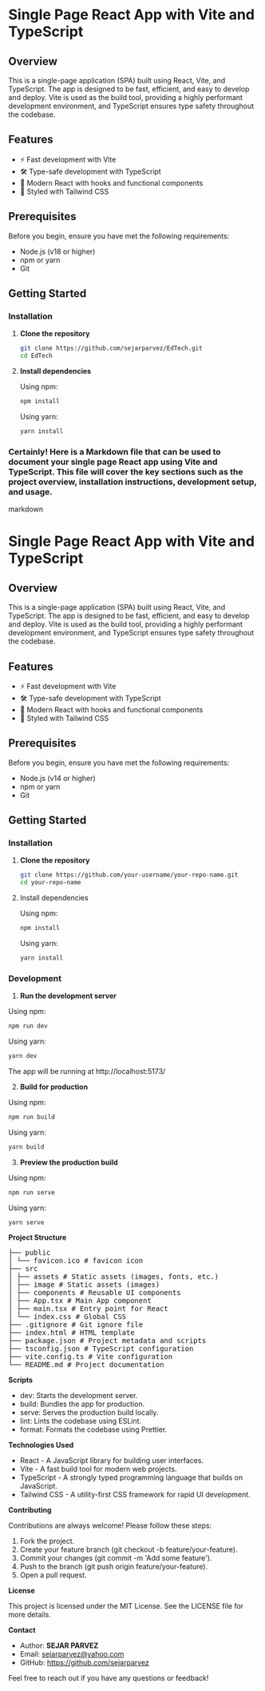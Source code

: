 # Single Page React App with Vite and TypeScript

## Overview

This is a single-page application (SPA) built using React, Vite, and TypeScript. The app is designed to be fast, efficient, and easy to develop and deploy. Vite is used as the build tool, providing a highly performant development environment, and TypeScript ensures type safety throughout the codebase.

## Features

- ⚡️ Fast development with Vite
- 🛠️ Type-safe development with TypeScript
- 🌟 Modern React with hooks and functional components
- 🎨 Styled with Tailwind CSS

## Prerequisites

Before you begin, ensure you have met the following requirements:

- Node.js (v18 or higher)
- npm or yarn
- Git

## Getting Started

### Installation

1. **Clone the repository**

   ```bash
   git clone https://github.com/sejarparvez/EdTech.git
   cd EdTech
   ```

2. **Install dependencies**

   Using npm:

   ```bash
   npm install
   ```

   Using yarn:

   ```bash
   yarn install
   ```

### Certainly! Here is a Markdown file that can be used to document your single page React app using Vite and TypeScript. This file will cover the key sections such as the project overview, installation instructions, development setup, and usage.

markdown

# Single Page React App with Vite and TypeScript

## Overview

This is a single-page application (SPA) built using React, Vite, and TypeScript. The app is designed to be fast, efficient, and easy to develop and deploy. Vite is used as the build tool, providing a highly performant development environment, and TypeScript ensures type safety throughout the codebase.

## Features

- ⚡️ Fast development with Vite
- 🛠️ Type-safe development with TypeScript
- 🌟 Modern React with hooks and functional components
- 🎨 Styled with Tailwind CSS

## Prerequisites

Before you begin, ensure you have met the following requirements:

- Node.js (v14 or higher)
- npm or yarn
- Git

## Getting Started

### Installation

1. **Clone the repository**

   ```bash
   git clone https://github.com/your-username/your-repo-name.git
   cd your-repo-name
   ```

2. Install dependencies

   Using npm:

   ```bash
   npm install
   ```

   Using yarn:

   ```bash
   yarn install
   ```

### Development

1. **Run the development server**

Using npm:

```bash
npm run dev
```

Using yarn:

```bash
yarn dev
```

The app will be running at http://localhost:5173/

2. **Build for production**

Using npm:

```bash
npm run build
```

Using yarn:

```bash
yarn build
```

3. **Preview the production build**

Using npm:

```bash
npm run serve
```

Using yarn:

```bash
yarn serve
```

**Project Structure**

<pre>
├── public
│ └── favicon.ico # favicon icon
├── src
│ ├── assets # Static assets (images, fonts, etc.)
│ ├── image # Static assets (images)
│ ├── components # Reusable UI components
│ ├── App.tsx # Main App component
│ ├── main.tsx # Entry point for React
│ └── index.css # Global CSS
├── .gitignore # Git ignore file
├── index.html # HTML template
├── package.json # Project metadata and scripts
├── tsconfig.json # TypeScript configuration
├── vite.config.ts # Vite configuration
└── README.md # Project documentation
</pre>

**Scripts**

- dev: Starts the development server.
- build: Bundles the app for production.
- serve: Serves the production build locally.
- lint: Lints the codebase using ESLint.
- format: Formats the codebase using Prettier.

**Technologies Used**

- React - A JavaScript library for building user interfaces.
- Vite - A fast build tool for modern web projects.
- TypeScript - A strongly typed programming language that builds on JavaScript.
- Tailwind CSS - A utility-first CSS framework for rapid UI development.

**Contributing**

Contributions are always welcome! Please follow these steps:

1. Fork the project.
2. Create your feature branch (git checkout -b feature/your-feature).
3. Commit your changes (git commit -m 'Add some feature').
4. Push to the branch (git push origin feature/your-feature).
5. Open a pull request.

**License**

This project is licensed under the MIT License. See the LICENSE file for more details.

**Contact**

- Author: <b>SEJAR PARVEZ</b>
- Email: sejarparvez@yahoo.com
- GitHub: https://github.com/sejarparvez

Feel free to reach out if you have any questions or feedback!
